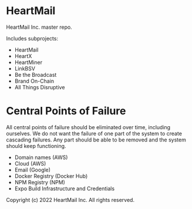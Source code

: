 # HeartMail

HeartMail Inc. master repo.

Includes subprojects:

* HeartMail
* HeartX
* HeartMiner
* LinkBSV
* Be the Broadcast
* Brand On-Chain
* All Things Disruptive

# Central Points of Failure

All central points of failure should be eliminated over time, including
ourselves. We do not want the failure of one part of the system to create
cascading failures. Any part should be able to be removed and the system should
keep functioning.

* Domain names (AWS)
* Cloud (AWS)
* Email (Google)
* Docker Registry (Docker Hub)
* NPM Registry (NPM)
* Expo Build Infrastructure and Credentials

Copyright (c) 2022 HeartMail Inc. All rights reserved.
